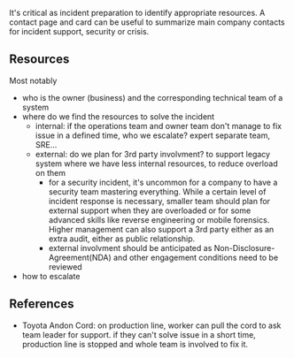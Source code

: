 It's critical as incident preparation to identify appropriate resources.
A contact page and card can be useful to summarize main company contacts for incident support, security or crisis.

## Resources

Most notably

* who is the owner (business) and the corresponding technical team of a system
* where do we find the resources to solve the incident
    * internal: if the operations team and owner team don't manage to fix issue in a defined time, who we escalate? expert separate team, SRE...
    * external: do we plan for 3rd party involvment? to support legacy system where we have less internal resources, to reduce overload on them
        * for a security incident, it's uncommon for a company to have a security team mastering everything. While a certain level of incident response is necessary, smaller team should plan for external support when they are overloaded or for some advanced skills like reverse engineering or mobile forensics. Higher management can also support a 3rd party either as an extra audit, either as public relationship.
        * external involvment should be anticipated as Non-Disclosure-Agreement(NDA) and other engagement conditions need to be reviewed
* how to escalate


## References

* Toyota Andon Cord: on production line, worker can pull the cord to ask team leader for support. if they can't solve issue in a short time, production line is stopped and whole team is involved to fix it.

